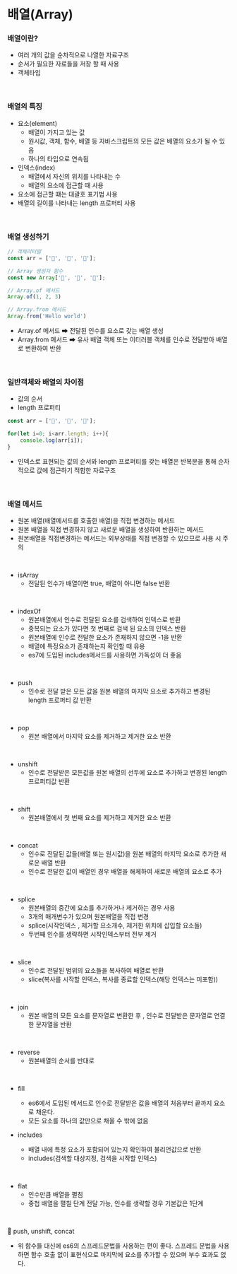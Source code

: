 # 배열(Array)

### 배열이란?
* 여러 개의 값을 순차적으로 나열한 자료구조
* 순서가 필요한 자료들을 저장 할 때 사용
* 객체타입

<br>

### 배열의 특징 
* 요소(element)
    * 배열이 가지고 있는 값
    * 원시값, 객체, 함수, 배열 등 자바스크립트의 모든 값은 배열의 요소가 될 수 있음
    * 하나의 타입으로 연속됨
* 인덱스(index)
    * 배열에서 자신의 위치를 나타내는 수
    * 배열의 요소에 접근할 때 사용
* 요소에 접근할 떄는 대괄호 표기법 사용
* 배열의 길이를 나타내는 length 프로퍼티 사용

<br>

### 배열 생성하기 
```js
// 객체리터럴
const arr = ['🍓', '🍑', '🍎'];

// Array 생성자 함수
const new Array['🍓', '🍑', '🍎'];

// Array.of 메서드
Array.of(1, 2, 3)

// Array.from 메서드
Array.from('Hello world')
```
* Array.of 메서드 ➡ 전달된 인수를 요소로 갖는 배열 생성
* Array.from 메서드 ➡ 유사 배열 객체 또는 이터러블 객체를 인수로 전달받아 배열로 변환하여 반환 

<br>

### 일반객체와 배열의 차이점
* 값의 순서
* length 프로퍼티

```js
const arr = ['🍓', '🍑', '🍎'];

for(let i=0; i<arr.length; i++){
    console.log(arr[i]); 
}
```
* 인덱스로 표현되는 값의 순서와 length 프로퍼티를 갖는 배열은 반복문을 통해 순차적으로 값에 접근하기 적합한 자료구조

<br>

### 배열 메서드
* 원본 배열(배열메서드를 호출한 배열)을 직접 변경하는 메서드
* 원본 배열을 직접 변경하지 않고 새로운 배열을 생성하여 반환하는 메서드 
* 원본배열을 직접변경하는 메서드는 외부상태를 직접 변경할 수 있으므로 사용 시 주의

<br>

* isArray
    * 전달된 인수가 배열이면 true, 배열이 아니면 false 반환

<br>

* indexOf
    * 원본배열에서 인수로 전달된 요소를 검색하여 인덱스로 반환
    * 중복되는 요소가 있다면 첫 번째로 검색 된 요소의 인덱스 반환
    * 원본배열에 인수로 전달한 요소가 존재하지 않으면 -1을 반환
    * 배열에 특정요소가 존재하는지 확인할 때 유용
    * es7에 도입된 includes메서드를 사용하면 가독성이 더 좋음

<br>

* push
    * 인수로 전달 받은 모든 값을 원본 배열의 마지막 요소로 추가하고 변경된 length 프로퍼티 값 반환

<br>

* pop
    * 원본 배열에서 마지막 요소를 제거하고 제거한 요소 반환

<br>

* unshift
    * 인수로 전달받은 모든값을 원본 배열의 선두에 요소로 추가하고 변경된 length 프로퍼티값 반환

<br>

* shift
    * 원본배열에서 첫 번째 요소를 제거하고 제거한 요소 반환

<br>

* concat
    * 인수로 전달된 값들(배열 또는 원시값)을 원본 배열의 마지막 요소로 추가한 새로운 배열 반환
    * 인수로 전달한 값이 배열인 경우 배열을 해체하여 새로운 배열의 요소로 추가

<br>

* splice
    * 원본배열의 중간에 요소를 추가하거나 제거하는 경우 사용
    * 3개의 매개변수가 있으며 원본배열을 직접 변경
    * splice(시작인덱스 , 제거할 요소개수, 제거한 위치에 삽입할 요소들)
    * 두번째 인수를 생략하면 시작인덱스부터 전부 제거

<br>

* slice
    * 인수로 전달된 범위의 요소들을 복사하여 배열로 반환
    * slice(복사를 시작할 인덱스, 복사를 종료할 인덱스(해당 인덱스는 미포함))

<br>

* join
    * 원본 배열의 모든 요소를 문자열로 변환한 후 , 인수로 전달받은 문자열로 연결한 문자열을 반환

<br>

* reverse
    * 원본배열의 순서를 반대로 

<br>

* fill
    * es6에서 도입된 메서드로 인수로 전달받은 값을 배열의 처음부터 끝까지 요소로 채운다.
    * 모든 요소를 하나의 값만으로 채울 수 밖에 없음

* includes
    * 배열 내에 특정 요소가 포함되어 있는지 확인하여 불리언값으로 반환
    * includes(검색할 대상지정, 검색을 시작할 인덱스)

<br>

* flat
    * 인수만큼 배열을 펼침
    * 중첩 배열을 펼칠 단계 전달 가능, 인수를 생략할 경우 기본값은 1단계

<br>

📌 push, unshift, concat
* 위 함수들 대신에 es6의 스프레드문법을 사용하는 편이 좋다.  스프레드 문법을 사용하면 함수 호출 없이 표현식으로 마지막에 요소를 추가할 수 있으며 부수 효과도 없다.









